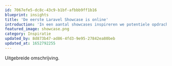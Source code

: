 ```yaml
---
id: 7067efe5-dc8c-43c9-b1bf-afbbb9ff1b16
blueprint: insights
title: 'De eerste Laravel Showcase is online'
introduction: 'In een aantal showcases inspireren we potentiele opdrachtgevers met concrete oplossingen, de eerste is van Bitfactory.'
featured_image: showcase.png
category: Inspiratie
updated_by: 8d873b47-ad86-4fd3-9e95-27842ea80beb
updated_at: 1652792255
---
```

Uitgebreide omschrijving.